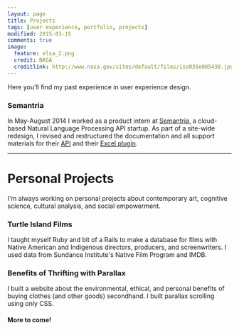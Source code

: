 ```yaml
---
layout: page
title: Projects
tags: [user experience, portfolio, projects]
modified: 2015-03-15
comments: true
image:
  feature: elsa_2.png
  credit: NASA
  creditlink: http://www.nasa.gov/sites/default/files/iss035e005438.jpg
---
```

Here you'll find my past experience in user experience design.

### Semantria

In May-August 2014 I worked as a product intern at <a href="https://semantria.com/">Semantria</a>, a cloud-based Natural Language Processing API startup. As part of a site-wide redesign, I revised and restructured the documentation and all support materials for their <a href="https://semantria.com/support/developer/">API</a> and their <a href="https://semantria.com/support/excel/">Excel plugin</a>.

<hr>

# Personal Projects

I'm always working on personal projects about contemporary art, cognitive science, cultural analysis, and social empowerment.

### Turtle Island Films

I taught myself Ruby and bit of a Rails to make a database for films with Native American and Indigenous directors, producers, and screenwriters. I used data from Sundance Institute's Native Film Program and IMDB.

### Benefits of Thrifting with Parallax

I built a website about the environmental, ethical, and personal benefits of buying clothes (and other goods) secondhand. I built parallax scrolling using only CSS.

#### More to come!
